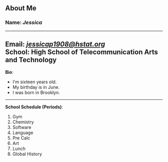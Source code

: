 ## About Me  
### Name: _Jessica_
---
**Email**: [_jessicap1908@hstat.org_](https://sites.google.com/a/hstat.org/jessicap1908sep11/)  
**School**: High School of Telecommunication Arts and Technology 
---
**Bio**:
 * I'm sixteen years old.
 * My birthday is in June.
 * I was born in Brooklyn.
 ---
**School Schedule (Periods)**:    
  1. Gym    
  2. Chemistry    
  3. Software   
  4. Language  
  5. Pre Calc  
  6. Art    
  7. Lunch  
  8. Global History  